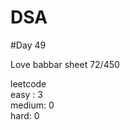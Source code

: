# DSA

#Day 49

Love babbar sheet
    72/450
    
leetcode   
easy : 3    
medium: 0    
hard: 0    



